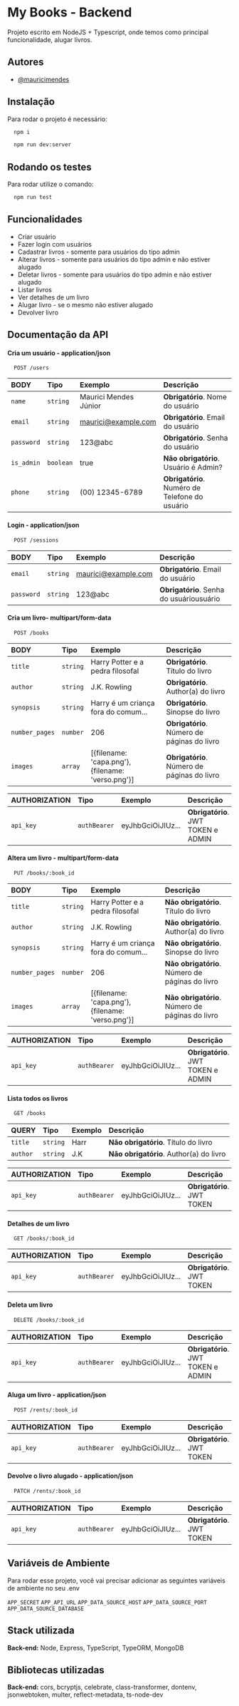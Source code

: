 
# My Books - Backend

Projeto escrito em NodeJS + Typescript, onde temos como principal funcionalidade, alugar livros.


## Autores

- [@mauricimendes](https://www.github.com/mauricimendes)


## Instalação

Para rodar o projeto é necessário:

```bash
  npm i
```
```bash
  npm run dev:server
```


## Rodando os testes

Para rodar utilize o comando:

```bash
  npm run test
```


## Funcionalidades

- Criar usuário
- Fazer login com usuários
- Cadastrar livros - somente para usuários do tipo admin
- Alterar livros - somente para usuários do tipo admin e não estiver alugado
- Deletar livros - somente para usuários do tipo admin e não estiver alugado
- Listar livros
- Ver detalhes de um livro
- Alugar livro - se o mesmo não estiver alugado
- Devolver livro


## Documentação da API

#### Cria um usuário - application/json

```http
  POST /users
```

| BODY   | Tipo       | Exemplo     | Descrição |
| :---------- | :--------- | :--------- | :------------- |
| `name` | `string` |  Maurici Mendes Júnior | **Obrigatório**. Nome do usuário
| `email` | `string` |  maurici@example.com | **Obrigatório**. Email do usuário
| `password` | `string` |  123@abc | **Obrigatório**. Senha do usuário
| `is_admin` | `boolean` |  true | **Não obrigatório**. Usuário é Admin?
| `phone` | `string` |  (00) 12345-6789 | **Obrigatório**. Numéro de Telefone do usuário


#### Login - application/json

```http
  POST /sessions
```

| BODY   | Tipo       | Exemplo     | Descrição |
| :---------- | :--------- | :--------- | :------------- |
| `email` | `string` |  maurici@example.com | **Obrigatório**. Email do usuário
| `password` | `string` |  123@abc | **Obrigatório**. Senha do usuáriousuário

#### Cria um livro- multipart/form-data

```http
  POST /books
```

| BODY   | Tipo       | Exemplo     | Descrição |
| :---------- | :--------- | :--------- | :------------- |
| `title` | `string` |  Harry Potter e a pedra filosofal | **Obrigatório**. Título do livro
| `author` | `string` |  J.K. Rowling | **Obrigatório**. Author(a) do livro
| `synopsis` | `string` |  Harry é um criança fora do comum... | **Obrigatório**. Sinopse do livro
| `number_pages` | `number` |  206 | **Obrigatório**. Número de páginas do livro
| `images` | `array` |  [{filename: 'capa.png'}, {filename: 'verso.png'}]  | **Obrigatório**. Número de páginas do livro

| AUTHORIZATION   | Tipo       | Exemplo     | Descrição |
| :---------- | :--------- | :--------- | :------------- |
| `api_key` | `authBearer` | eyJhbGciOiJIUz... | **Obrigatório**. JWT TOKEN e ADMIN

#### Altera um livro - multipart/form-data

```http
  PUT /books/:book_id
```

| BODY   | Tipo       | Exemplo     | Descrição |
| :---------- | :--------- | :--------- | :------------- |
| `title` | `string` |  Harry Potter e a pedra filosofal | **Não obrigatório**. Título do livro
| `author` | `string` |  J.K. Rowling | **Não obrigatório**. Author(a) do livro
| `synopsis` | `string` |  Harry é um criança fora do comum... | **Não obrigatório**. Sinopse do livro
| `number_pages` | `number` |  206 | **Não obrigatório**. Número de páginas do livro
| `images` | `array` |  [{filename: 'capa.png'}, {filename: 'verso.png'}]  | **Não obrigatório**. Número de páginas do livro

| AUTHORIZATION   | Tipo       | Exemplo     | Descrição |
| :---------- | :--------- | :--------- | :------------- |
| `api_key` | `authBearer` | eyJhbGciOiJIUz... | **Obrigatório**. JWT TOKEN e ADMIN

#### Lista todos os livros

```http
  GET /books
```

| QUERY   | Tipo       | Exemplo     | Descrição |
| :---------- | :--------- | :--------- | :------------- |
| `title` | `string` |  Harr | **Não obrigatório**. Título do livro
| `author` | `string` |  J.K | **Não obrigatório**. Author(a) do livro

| AUTHORIZATION   | Tipo       | Exemplo     | Descrição |
| :---------- | :--------- | :--------- | :------------- |
| `api_key` | `authBearer` | eyJhbGciOiJIUz... | **Obrigatório**. JWT TOKEN


#### Detalhes de um livro

```http
  GET /books/:book_id
```

| AUTHORIZATION   | Tipo       | Exemplo     | Descrição |
| :---------- | :--------- | :--------- | :------------- |
| `api_key` | `authBearer` | eyJhbGciOiJIUz... | **Obrigatório**. JWT TOKEN

#### Deleta um livro

```http
  DELETE /books/:book_id
```

| AUTHORIZATION   | Tipo       | Exemplo     | Descrição |
| :---------- | :--------- | :--------- | :------------- |
| `api_key` | `authBearer` | eyJhbGciOiJIUz... | **Obrigatório**. JWT TOKEN e ADMIN

#### Aluga um livro - application/json

```http
  POST /rents/:book_id
```
| AUTHORIZATION   | Tipo       | Exemplo     | Descrição |
| :---------- | :--------- | :--------- | :------------- |
| `api_key` | `authBearer` | eyJhbGciOiJIUz... | **Obrigatório**. JWT TOKEN

#### Devolve o livro alugado - application/json

```http
  PATCH /rents/:book_id
```
| AUTHORIZATION   | Tipo       | Exemplo     | Descrição |
| :---------- | :--------- | :--------- | :------------- |
| `api_key` | `authBearer` | eyJhbGciOiJIUz... | **Obrigatório**. JWT TOKEN




## Variáveis de Ambiente

Para rodar esse projeto, você vai precisar adicionar as seguintes variáveis de ambiente no seu .env

`APP_SECRET`
`APP_API_URL`
`APP_DATA_SOURCE_HOST`
`APP_DATA_SOURCE_PORT`
`APP_DATA_SOURCE_DATABASE`


## Stack utilizada

**Back-end:** Node, Express, TypeScript, TypeORM, MongoDB

## Bibliotecas utilizadas

**Back-end:** cors, bcryptjs, celebrate, class-transformer, dontenv, jsonwebtoken, multer, reflect-metadata, ts-node-dev 

